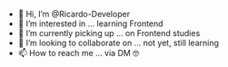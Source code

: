 - 👋 Hi, I’m @Ricardo-Developer
- 👀 I’m interested in ... learning Frontend
- 🌱 I’m currently picking up ... on Frontend studies
- 💞️ I’m looking to collaborate on ... not yet, still learning
- 📫 How to reach me ... via DM 🤓

<!---
Ricardo-Developer/Ricardo-Developer is a ✨ special ✨ repository because its `README.md` (this file) appears on your GitHub profile.
You can click the Preview link to take a look at your changes.
--->
